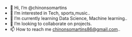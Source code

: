 - 👋 Hi, I’m @chinonsomartins
- 👀 I’m interested in Tech, sports,music..
- 🌱 I’m currently learning Data Science, Machine learning..
- 💞️ I’m looking to collaborate on projects.
- 📫 How to reach me chinonsomartins86@gmail.com..

<!---
chinonsomartins/chinonsomartins is a ✨ special ✨ repository because its `README.md` (this file) appears on your GitHub profile.
You can click the Preview link to take a look at your changes.
--->
